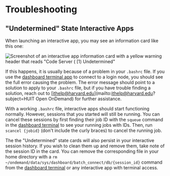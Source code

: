 # Troubleshooting

## "Undetermined" State Interactive Apps

When launching an interactive app, you may see an information card like this one:

![Screenshot of an interactive app information card with a yellow warning header that reads "Code Server \( \[1\) Undetermined"](images/troubleshooting_undetermined_1.png)

If this happens, it is usually because of a problem in your `.bashrc` file. If you use the [dashboard terminal app](terminal.md) to connect to a login node, you should see the full error causing the problem. The error message should point to a solution to apply to your `.bashrc` file, but if you have trouble finding a solution, reach out to [ithelp@harvard.edu](mailto:ithelp@harvard.edu?subject=HUIT Open OnDemand) for further assistance.

With a working `.bashrc` file, interactive apps should start functioning normally. However, sessions that you started will still be running. You can cancel these sessions by first finding their job ID with the `squeue` command in the [dashboard terminal](terminal.md) to see your running jobs with IDs. Then, run `scancel {jobid}` (don't include the curly braces) to cancel the running job.

The the "Undetermined" state cards will also persist in your interactive session history. If you wish to clean them up and remove them, take note of the session ID in the card. You can remove the corresponding file in your home directory with a `rm ~/ondemand/data/sys/dashboard/batch_connect/db/{session_id}` command from the [dashboard terminal](terminal.md) or any interactive app with terminal access.
